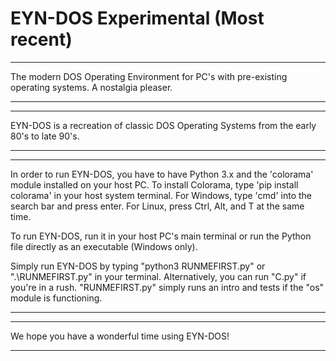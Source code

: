 # EYN-DOS Experimental (Most recent)

---

The modern DOS Operating Environment for PC's with pre-existing operating systems. A nostalgia pleaser.

---
---

EYN-DOS is a recreation of classic DOS Operating Systems from the early 80's to late 90's.

---
---

In order to run EYN-DOS, you have to have Python 3.x and the 'colorama' module installed on your host PC. To install Colorama, type 'pip install colorama' in your host system terminal. For Windows, type 'cmd' into the search bar and press enter. For Linux, press Ctrl, Alt, and T at the same time.

To run EYN-DOS, run it in your host PC's main terminal or run the Python file directly as an executable (Windows only).

Simply run EYN-DOS by typing "python3 RUNMEFIRST.py" or ".\RUNMEFIRST.py" in your terminal. Alternatively, you can run "C.py" if you're in a rush. "RUNMEFIRST.py" simply runs an intro and tests if the "os" module is functioning.

---
---

We hope you have a wonderful time using EYN-DOS!

---
